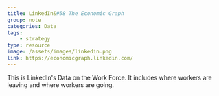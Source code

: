 ```yaml
---
title: LinkedIn&#58 The Economic Graph
group: note
categories: Data
tags:
    - strategy
type: resource
image: /assets/images/linkedin.png
link: https://economicgraph.linkedin.com/
---
```

This is LinkedIn's Data on the Work Force. It includes where workers are leaving and where workers are going.
